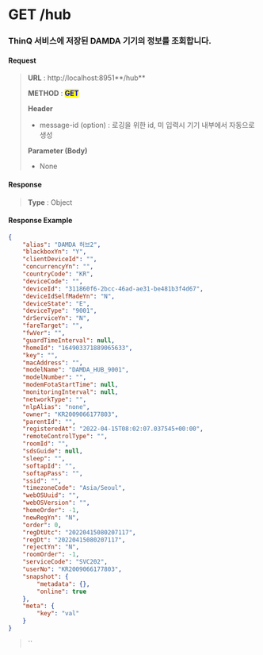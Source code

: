 # GET /hub

### ThinQ 서비스에 저장된 DAMDA 기기의 정보를 조회합니다. &#x20;

#### Request

> **URL** : http://localhost:8951**/hub**
>
> **METHOD** : <mark style="color:blue;">**GET**</mark>
>
> **Header**&#x20;
>
> * message-id (option) : 로깅을 위한 id, 미 입력시 기기 내부에서 자동으로 생성
>
> **Parameter (Body)**
>
> * None

#### **Response**

> **Type** : Object

#### Response Example

```json
{
    "alias": "DAMDA 허브2",
    "blackboxYn": "Y",
    "clientDeviceId": "",
    "concurrencyYn": "",
    "countryCode": "KR",
    "deviceCode": "",
    "deviceId": "311860f6-2bcc-46ad-ae31-be481b3f4d67",
    "deviceIdSelfMadeYn": "N",
    "deviceState": "E",
    "deviceType": "9001",
    "drServiceYn": "N",
    "fareTarget": "",
    "fwVer": "",
    "guardTimeInterval": null,
    "homeId": "164903371889065633",
    "key": "",
    "macAddress": "",
    "modelName": "DAMDA_HUB_9001",
    "modelNumber": "",
    "modemFotaStartTime": null,
    "monitoringInterval": null,
    "networkType": "",
    "nlpAlias": "none",
    "owner": "KR2009066177803",
    "parentId": "",
    "registeredAt": "2022-04-15T08:02:07.037545+00:00",
    "remoteControlType": "",
    "roomId": "",
    "sdsGuide": null,
    "sleep": "",
    "softapId": "",
    "softapPass": "",
    "ssid": "",
    "timezoneCode": "Asia/Seoul",
    "webOSUuid": "",
    "webOSVersion": "",
    "homeOrder": -1,
    "newRegYn": "N",
    "order": 0,
    "regDtUtc": "20220415080207117",
    "regDt": "20220415080207117",
    "rejectYn": "N",
    "roomOrder": -1,
    "serviceCode": "SVC202",
    "userNo": "KR2009066177803",
    "snapshot": {
        "metadata": {},
        "online": true
    },
    "meta": {
        "key": "val"
    }
}
```

> ``
